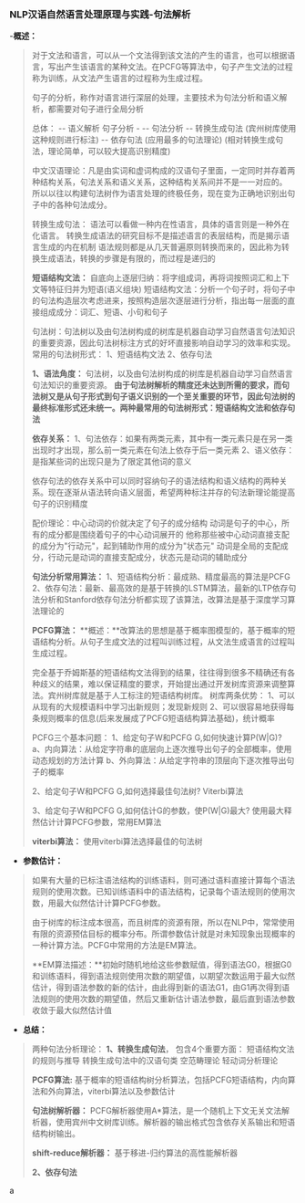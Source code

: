 ### NLP汉语自然语言处理原理与实践-句法解析
-**概述：**
> 对于文法和语言，可以从一个文法得到该文法的产生的语言，也可以根据语言，写出产生该语言的某种文法。在PCFG等算法中，句子产生文法的过程称为训练，从文法产生语言的过程称为生成过程。
>
> 句子的分析，称作对语言进行深层的处理，主要技术为句法分析和语义解析，都需要对句子进行全局分析
>
> 总体：
>           -- 语义解析
> 句子分析 -
>           -- 句法分析  -- 转换生成句法 (宾州树库使用这种规则进行标注)
>                       -- 依存句法 (应用最多的句法理论) (相对转换生成句法，理论简单，可以较大提高识别精度)
>
> 中文汉语理论：凡是由实词和虚词构成的汉语句子里面，一定同时并存着两种结构关系，句法关系和语义关系，这种结构关系间并不是一一对应的。
> 所以以往以构建句法树作为语言处理的终极任务，现在变为正确地识别出句子中的各种句法成分。
>
> 转换生成句法：
>   语法可以看做一种内在性语言，具体的语言则是一种外在化语言。
>   转换生成语法的研究目标不是描述语言的表层结构，而是揭示语言生成的内在机制
>   语法规则都是从几天普遍原则转换而来的，因此称为转换生成语法，转换的步骤是有限的，而过程是递归的
>
>**短语结构文法：**
> 自底向上逐层归纳：将字组成词，再将词按照词汇和上下文等特征归并为短语(语义组块)
> 短语结构文法：分析一个句子时，将句子中的句法构造层次考虑进来，按照构造层次逐层进行分析，指出每一层面的直接组成成分：词汇、短语、小句和句子
>
>句法树：句法树以及由句法树构成的树库是机器自动学习自然语言句法知识的重要资源，因此句法树标注方式的好坏直接影响自动学习的效率和实现。
>常用的句法树形式：
>       1、短语结构文法
>       2、依存句法
>
>
>
>**1、语法角度：**
>句法树，以及由句法树构成的树库是机器自动学习自然语言句法知识的重要资源。
>**由于句法树解析的精度还未达到所需的要求，而句法树又是从句子形式到句子语义识别的一个至关重要的环节，因此句法树的最终标准形式还未统一。**两种最常用的句法树形式：**短语结构文法**和**依存句法**
>
>**依存关系：**
>       1、句法依存：如果有两类元素，其中有一类元素只是在另一类出现时才出现，那么前一类元素在句法上依存于后一类元素
>       2、语义依存：是指某些词的出现只是为了限定其他词的意义
>
>依存句法的依存关系中可以同时容纳句子的语法结构和语义结构的两种关系。现在逐渐从语法转向语义层面，希望两种标注并存的句法新理论能提高句子的识别精度
>
>配价理论：中心动词的价就决定了句子的成分结构
> 动词是句子的中心，所有的成分都是围绕着句子的中心动词展开的
> 他称那些被中心动词直接支配的成分为"行动元"，起到辅助作用的成分为"状态元"
> 动词是全局的支配成分，行动元是动词的直接支配成分，状态元是动词的辅助成分
>
>**句法分析常用算法：**
>       1、短语结构分析：最成熟、精度最高的算法是PCFG
>       2、依存句法：最新、最高效的是基于转换的LSTM算法，最新的LTP依存句法分析和Stanford依存句法分析都实现了该算法，改算法是基于深度学习算法理论的
>
> **PCFG算法：**
>**概述：**改算法的思想是基于概率图模型的，基于概率的短语结构分析。从句子生成文法的过程叫训练过程，从文法生成语言的过程叫生成过程。
>
> 完全基于乔姆斯基的短语结构文法得到的结果，往往得到很多不精确还有各种歧义的结果，难以保证精度的要求，开始提出通过开发树库资源来调整算法。宾州树库就是基于人工标注的短语结构树库。
> 树库两条优势：
>   1、可以从现有的大规模语料中学习出新规则；发现新规则
>   2、可以很容易地获得每条规则概率的信息(后来发展成了PCFG短语结构算法基础)，统计概率
>
> PCFG三个基本问题：
>   1、给定句子W和PCFG G,如何快速计算P(W|G)?
>       a、内向算法：从给定字符串的底层向上逐次推导出句子的全部概率，使用动态规划的方法计算
>       b、外向算法：从给定字符串的顶层向下逐次推导出句子的概率
>
>   2、给定句子W和PCFG G,如何选择最佳句法树?
>       Viterbi算法
>
>   3、给定句子W和PCFG G,如何估计G的参数，使P(W|G)最大?
>       使用最大释然估计计算PCFG参数，常用EM算法
>
>
>
>
>
>  **viterbi算法：**
> 使用viterbi算法选择最佳的句法树
>
- **参数估计：**
> 如果有大量的已标注语法结构的训练语料，则可通过语料直接计算每个语法规则的使用次数。已知训练语料中的语法结构，记录每个语法规则的使用次数，用最大似然估计计算PCFG参数。
>
> 由于树库的标注成本很高，而且树库的资源有限，所以在NLP中，常常使用有限的资源预估目标的概率分布。所谓参数估计就是对未知现象出现概率的一种计算方法。PCFG中常用的方法是EM算法。
>
>**EM算法描述：**初始时随机地给这些参数赋值，得到语法G0，根据G0和训练语料，得到语法规则使用次数的期望值，以期望次数运用于最大似然估计，得到语法参数的新的估计，由此得到新的语法G1，由G1再次得到语法规则的使用次数的期望值，然后又重新估计语法参数，最后直到语法参数收敛于最大似然估计值
>
>
 - **总结：**
>两种句法分析理论：
> <b>1、转换生成句法</b>， 包含4个重要方面：
>       短语结构文法的规则与推导
>       转换生成句法中的汉语句类
>       空范畴理论
>       轻动词分析理论
>
>  **PCFG算法:** 基于概率的短语结构树分析算法，包括PCFG短语结构，内向算法和外向算法，viterbi算法以及参数估计
>
> **句法树解析器：**
>  PCFG解析器使用A*算法，是一个随机上下文无关文法解析器，使用宾州中文树库训练。解析器的输出格式包含依存关系输出和短语结构树输出。
>
> **shift-reduce解析器：**
> 基于移进-归约算法的高性能解析器
>
> <b>2、依存句法</b>
>
>
>
>
>
>
>
































a
